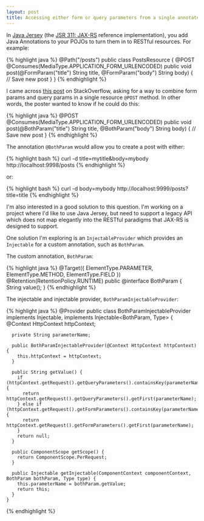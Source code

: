 ```yaml
---
layout: post
title: Accessing either form or query parameters from a single annotated method parameter in Jersey
---
```


In [Java Jersey](http://jersey.java.net/) (the [JSR 311: JAX-RS](http://jcp.org/en/jsr/detail?id=311) reference implementation), you add Java Annotations to your POJOs to turn them in to RESTful resources. For example:

{% highlight java %}
    @Path("/posts")
    public class PostsResource {
      @POST
      @Consumes(MediaType.APPLICATION_FORM_URLENCODED)
      public void post(@FormParam("title") String title, @FormParam("body") String body) {
        // Save new post 
      }
    }
{% endhighlight %}

I came across [this post](http://stackoverflow.com/questions/8720728/in-jersey-can-i-combine-queryparams-and-formparams-into-one-value-for-a-method) on StackOverflow, asking for a way to combine form params and query params in a single resource `@POST` method. In other words, the poster wanted to know if he could do this:

{% highlight java %}
    @POST 
    @Consumes(MediaType.APPLICATION_FORM_URLENCODED)
    public void post(@BothParam("title") String title, @BothParam("body") String body) {
      // Save new post
    }
{% endhighlight %}

The annotation `@BothParam` would allow you to create a post with either:
  
{% highlight bash %}
    curl -d title=mytitle&body=mybody http://localhost:9998/posts
{% endhighlight %}

or:

{% highlight bash %}
    curl -d body=mybody http://localhost:9999/posts?title=title
{% endhighlight %}

I'm also interested in a good solution to this question. I'm working on a project where I'd like to use Java Jersey, but need to support a legacy API which does not map elegantly into the RESTful paradigms that JAX-RS is designed to support.

One solution I'm exploring is an `InjectableProvider` which provides an `Injectable` for a custom annotation, such as `BothParam`.

The custom annotation, `BothParam`:

{% highlight java %}
    @Target({ ElementType.PARAMETER, ElementType.METHOD, ElementType.FIELD })
    @Retention(RetentionPolicy.RUNTIME)
    public @interface BothParam { 
      String value(); 
    }
{% endhighlight %}

The injectable and injectable provider, `BothParamInjectableProvider`:

{% highlight java %}
    @Provider
    public class BothParamInjectableProvider implements Injectable<String>, implements Injectable<BothParam, Type> {
      @Context HttpContext httpContext;

      private String parameterName;

      public BothParamInjectableProvider(@Context HttpContext httpContext) {
        this.httpContext = httpContext;
      }

      public String getValue() {
        if (httpContext.getRequest().getQueryParameters().containsKey(parameterName)) {
          return httpContext.getRequest().getQueryParameters().getFirst(parameterName);
        } else if (httpContext.getRequest().getFormParameters().containsKey(parameterName)) {
          return httpContext.getRequest().getFormParameters().getFirst(parameterName);
        }
        return null;
      }

      public ComponentScope getScope() {
        return ComponentScope.PerRequest;
      }

      public Injectable getInjectable(ComponentContext componentContext, BothParam bothParam, Type type) {
        this.parameterName = bothParam.getValue;
        return this;
      }
    }
{% endhighlight %}

